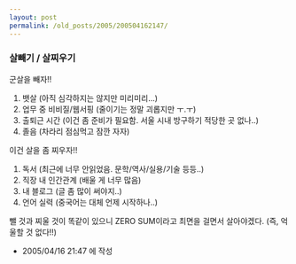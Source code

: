 ```yaml
---
layout: post
permalink: /old_posts/2005/200504162147/
---
```


### 살빼기 / 살찌우기

군살을 빼자!!

1. 뱃살 (아직 심각하지는 않지만 미리미리...)
2. 업무 중 비비질/웹서핑 (줄이기는 정말 괴롭지만 ㅜ.ㅜ)
3. 출퇴근 시간 (이건 좀 준비가 필요함. 서울 시내 방구하기 적당한 곳 없나..)
4. 졸음 (차라리 점심먹고 잠깐 자자)


이건 살을 좀 찌우자!!

1. 독서 (최근에 너무 안읽었음. 문학/역사/실용/기술 등등..)
2. 직장 내 인간관계 (배울 게 너무 많음) 
3. 내 블로그 (글 좀 많이 써야지..)
4. 언어 실력 (중국어는 대체 언제 시작하나..)


뺄 것과 찌울 것이 똑같이 있으니 ZERO SUM이라고 최면을 걸면서 살아야겠다. (즉, 억울할 것 없다!!)




- 2005/04/16 21:47 에 작성